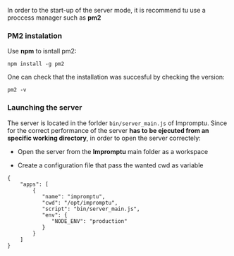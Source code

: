 In order to the start-up of the server mode, it is recommend tu use a proccess manager such as **pm2** 

### PM2 instalation

Use **npm** to isntall pm2:
``` 
npm install -g pm2
```

One can check that the installation was succesful by checking the version:
```
pm2 -v
```

### Launching the server

The server is located in the forlder `bin/server_main.js` of Impromptu. Since for the correct performance of the server **has to be ejecuted from an specific working directory**, in order to open the server correctely:

- Open the server from the **Impromptu** main folder as a workspace

- Create a configuration file that pass the wanted cwd as variable


```
{
    "apps": [
        {
           "name": "impromptu",
           "cwd": "/opt/impromptu",
           "script": "bin/server_main.js",
           "env": {
              "NODE_ENV": "production"
           }
        }
    ]
}
```





